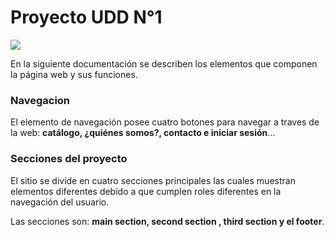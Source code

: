 <h1>Proyecto UDD N°1</h1>

![]("img\banner.png")

<p>
En la siguiente documentación se describen los elementos que componen la página web y sus funciones.
</p>

<h3>Navegacion</h3>
<p>
El elemento de navegación posee cuatro botones para navegar a traves de la web: <strong>catálogo, ¿quiénes somos?, contacto e iniciar sesión</strong>...
</p>

<h3>Secciones del proyecto</h3>
<p>
El sitio se divide en cuatro secciones principales las cuales muestran elementos diferentes debido a que cumplen roles diferentes en la navegación del usuario.

Las secciones son: <strong>main section, second section , third section y el footer</strong>. 
</p>
